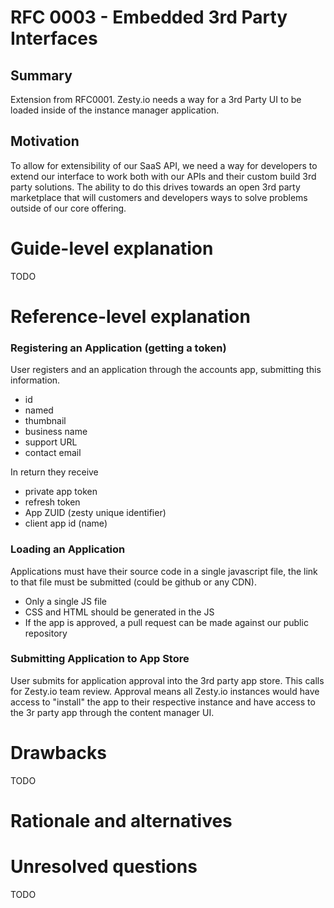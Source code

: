 # RFC 0003 - Embedded 3rd Party Interfaces

## Summary

Extension from RFC0001. Zesty.io needs a way for a 3rd Party UI to be loaded inside of the instance manager application.

## Motivation

To allow for extensibility of our SaaS API, we need a way for developers to extend our interface to work both with our APIs and their custom build 3rd party solutions. The ability to do this drives towards an open 3rd party marketplace that will customers and developers ways to solve problems outside of our core offering.

# Guide-level explanation
[guide-level-explanation]: #guide-level-explanation

TODO

# Reference-level explanation
[reference-level-explanation]: #reference-level-explanation

### Registering an Application (getting a token)

User registers and an application through the accounts app, submitting this information.

* id
* named
* thumbnail
* business name
* support URL
* contact email

In return they receive

* private app token
* refresh token
* App ZUID (zesty unique identifier)
* client app id (name)

### Loading an Application

Applications must have their source code in a single javascript file, the link to that file must be submitted (could be github or any CDN).

* Only a single JS file
* CSS and HTML should be generated in the JS
* If the app is approved, a pull request can be made against our public repository

### Submitting Application to App Store

User submits for application approval into the 3rd party app store. This calls for Zesty.io team review. Approval means all Zesty.io instances would have access to "install" the app to their respective instance and have access to the 3r party app through the content manager UI.


# Drawbacks
[drawbacks]: #drawbacks

TODO

# Rationale and alternatives
[alternatives]: #alternatives


# Unresolved questions
[unresolved]: #unresolved-questions

TODO
